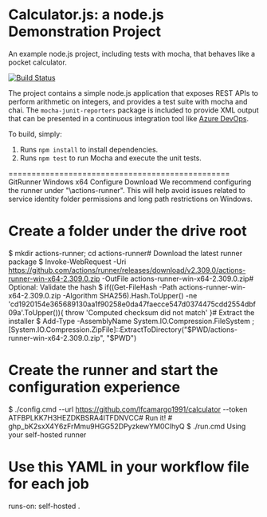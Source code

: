 Calculator.js: a node.js Demonstration Project
==============================================
An example node.js project, including tests with mocha, that behaves like
a pocket calculator.

[![Build Status](https://dev.azure.com/lfcamargo/Integrating%20External%20Source%20Control%20with%20Azure%20Pipelines/_apis/build/status/lfcamargo1991.calculator?branchName=master)](https://dev.azure.com/lfcamargo/Integrating%20External%20Source%20Control%20with%20Azure%20Pipelines/_build/latest?definitionId=8&branchName=master)

The project contains a simple node.js application that exposes REST APIs
to perform arithmetic on integers, and provides a test suite with mocha
and chai.  The `mocha-junit-reporters` package is included to provide XML
output that can be presented in a continuous integration tool like
[Azure DevOps](https://azure.com/devops).

To build, simply:

1. Runs `npm install` to install dependencies.
2. Runs `npm test` to run Mocha and execute the unit tests.



================================================
GitRunner Windows x64
Configure
Download
We recommend configuring the runner under "\actions-runner". This will help avoid issues related to service identity folder permissions and long path restrictions on Windows.

# Create a folder under the drive root
$ mkdir actions-runner; cd actions-runner# Download the latest runner package
$ Invoke-WebRequest -Uri https://github.com/actions/runner/releases/download/v2.309.0/actions-runner-win-x64-2.309.0.zip -OutFile actions-runner-win-x64-2.309.0.zip# Optional: Validate the hash
$ if((Get-FileHash -Path actions-runner-win-x64-2.309.0.zip -Algorithm SHA256).Hash.ToUpper() -ne 'cd1920154e365689130aa1f90258e0da47faecce547d0374475cdd2554dbf09a'.ToUpper()){ throw 'Computed checksum did not match' }# Extract the installer
$ Add-Type -AssemblyName System.IO.Compression.FileSystem ; [System.IO.Compression.ZipFile]::ExtractToDirectory("$PWD/actions-runner-win-x64-2.309.0.zip", "$PWD")

# Create the runner and start the configuration experience
$ ./config.cmd --url https://github.com/lfcamargo1991/calculator --token ATFBPLKK7H3HEZDKBSRA4ITFDNVCC# Run it!  # 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
$ ./run.cmd
Using your self-hosted runner

# Use this YAML in your workflow file for each job
runs-on: self-hosted
.